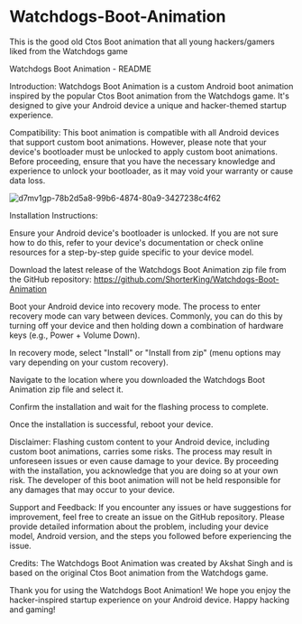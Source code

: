 # Watchdogs-Boot-Animation
This is the good old Ctos Boot animation that all young hackers/gamers liked from the Watchdogs game 

Watchdogs Boot Animation - README

Introduction:
Watchdogs Boot Animation is a custom Android boot animation inspired by the popular Ctos Boot animation from the Watchdogs game. It's designed to give your Android device a unique and hacker-themed startup experience.

Compatibility:
This boot animation is compatible with all Android devices that support custom boot animations. However, please note that your device's bootloader must be unlocked to apply custom boot animations. Before proceeding, ensure that you have the necessary knowledge and experience to unlock your bootloader, as it may void your warranty or cause data loss.

![d7mv1gp-78b2d5a8-99b6-4874-80a9-3427238c4f62](https://github.com/ShorterKing/Watchdogs-Boot-Animation/assets/84120105/85dcc6d5-563a-4212-b3b7-abd97897e1bd)


Installation Instructions:

Ensure your Android device's bootloader is unlocked. If you are not sure how to do this, refer to your device's documentation or check online resources for a step-by-step guide specific to your device model.

Download the latest release of the Watchdogs Boot Animation zip file from the GitHub repository: https://github.com/ShorterKing/Watchdogs-Boot-Animation

Boot your Android device into recovery mode. The process to enter recovery mode can vary between devices. Commonly, you can do this by turning off your device and then holding down a combination of hardware keys (e.g., Power + Volume Down).

In recovery mode, select "Install" or "Install from zip" (menu options may vary depending on your custom recovery).

Navigate to the location where you downloaded the Watchdogs Boot Animation zip file and select it.

Confirm the installation and wait for the flashing process to complete.

Once the installation is successful, reboot your device.

Disclaimer:
Flashing custom content to your Android device, including custom boot animations, carries some risks. The process may result in unforeseen issues or even cause damage to your device. By proceeding with the installation, you acknowledge that you are doing so at your own risk. The developer of this boot animation will not be held responsible for any damages that may occur to your device.

Support and Feedback:
If you encounter any issues or have suggestions for improvement, feel free to create an issue on the GitHub repository. Please provide detailed information about the problem, including your device model, Android version, and the steps you followed before experiencing the issue.

Credits:
The Watchdogs Boot Animation was created by Akshat Singh and is based on the original Ctos Boot animation from the Watchdogs game.

Thank you for using the Watchdogs Boot Animation! We hope you enjoy the hacker-inspired startup experience on your Android device. Happy hacking and gaming!

